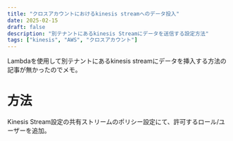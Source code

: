 ```yaml
---
title: "クロスアカウントにおけるkinesis streamへのデータ投入"
date: 2025-02-15
draft: false
description: "別テナントにあるkinesis Streamにデータを送信する設定方法"
tags: ["kinesis", "AWS", "クロスアカウント"]
---
```


Lambdaを使用して別テナントにあるkinesis streamにデータを挿入する方法の記事が無かったのでメモ。

# 方法
Kinesis Stream設定の共有ストリームのポリシー設定にて、許可するロール/ユーザーを追加。

